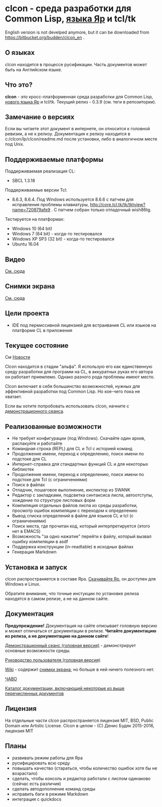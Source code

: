# clcon - среда разработки для Common Lisp, [языка Яр](https://bitbucket.org/budden/yar) и tcl/tk

English version is not develped anymore, but it can be downloaded from https://bitbucket.org/budden/clcon_en . 

## О языках

clcon находится в процессе русификации. Часть документов может быть на Английском языке. 
﻿
## Что это? 

**clcon** - это кросс-платформенная среда разработки для Common Lisp, [нового языка Яр](https://bitbucket.org/budden/yar) и tcl/tk. Текущий релиз - 0.3.9 (см. теги в репозитории). 

## Замечание о версиях

Если вы читаете этот документ в интернете, он относится к головной ревизии, а не к релизу. 
Документация к релизу находится в c:/clcon/lp/clcon/readme.md после установки, либо в аналогичном месте под Unix. 

## Поддерживаемые платформы

Поддерживаемая реализация CL: 

- SBCL 1.3.18

Поддерживаемые версии Tcl:

- 8.6.3, 8.6.4. Под Windows используется 8.6.6 с патчем для исправления проблемы клавиатуры, http://core.tcl.tk/tk/tktview?name=720879afe9 . С патчем собран только отладочный wish86tg. 

Тестируется на платформах:

- Windows 10 (64 bit) 
- Windows 7 (64 bit) - когда-то тестировался
- Windows XP SP3 (32 bit) - когда-то тестировался
- Ubuntu 16.04 

## Видео

[См. сюда](https://youtu.be/P4SapXQb4Fw)

## Снимки экрана

[См. сюда](https://bitbucket.org/budden/clcon/wiki/Screenshots)

## Цели проекта

- IDE под пермиссивной лицензией для встраивания CL или языков на платформе CL в приложения

## Текущее состояние

См [Новости](doc/NEWS.md)

Clcon находится в стадии "альфа". Я использую его как единственную среду разработки для программ на CL, в аккуратных руках его автора он работает приемлемо. Однако разного рода проблемы имеют место. 

Clcon включает в себя большинство возможностей, нужных для эффективной разработки под Common Lisp. Но кое-чего пока не хватает.


Если вы хотите попробовать использовать clcon, начните с [демонстрационного сеанса](doc/demo-tour.md).

## Реализованные возможности

- Не требует конфигурации (под Windows). Скачайте один архив, распакуйте и работайте
- Командная строка (REPL) для CL и Tcl с историей команд
- Продолжение имени, переход к определению, поиск имени по подстоке для CL
- Интернет-справка для стандартных функций CL и для некоторых библиотек
- Продолжение имени, переход к определению, поиск имени по подстоке для Tcl (с ограничениями)
- Поиск в файлах
- Отладчик, пошаговое выполнение, инспектор из SWANK 
- Редактор с закладками, подсветка синтаксиса лиспа, автоотступы, хождение по структуре лисповых форм
- Компиляция отдельных файлов лиспа из среды разработки, просмотр ошибок компиляции с переходом к определению
- Вывод списка определений в файле для языков CL и tcl (с ограничениями)
- Поиск места, где прочитан код, который интерпретируется (этого нет в EMACS)
- Возможность "за одно нажатие" перейти к файлу, который вызвал ошибку компиляции в asdf
- Поддержка конструкции (in-readtable) в исходных файлах
- Генерация Markdown 

## Установка и запуск

clcon распространяется в составе Яра. [Скачивайте Яр](https://bitbucket.org/budden/yar), он доступен для Windows и Linux. 

Обратите внимание, что точные инстукции по установке релиза находятся в самом релизе, а не на данном сайте.

## Документация

**Предупреждение!** Документация на сайте описывает головную версию и может отличаться от документации в релизе. 
**Читайте документацию из релиза, а не документацию на данном сайте**!

[Демонстрационный сеанс (головная версия)](doc/demo-tour.md) - демонстрирует основные возможности среды.

[Руководство пользователя (головная версия)](doc/user-manual.md) 

[Wiki](https://bitbucket.org/budden/clcon/wiki/) - содержит [снимки экрана](https://bitbucket.org/budden/clcon/wiki/Screenshots), но больше в ней ничего полезного нет.  

[ЧАВО](https://bitbucket.org/budden/clcon/ит/default/doc/FAQ.md)

[Каталог документации, включающий некоторые из выше перечисленных документов](https://bitbucket.org/budden/clcon/ит/default/doc/)

## Лицензия

На отдельные части clcon распространяется лицензия MIT, BSD, Public Domain или Artistic License. Clcon в целом - (С) Денис Будяк 2015-2016, лицензия MIT

## Планы

- развивать режим работы для Яра
- русифицировать всю среду
- повышать качество (стараться, чтобы количество ошибок хотя бы не возрастало)
- сделать, чтобы консоль и редактор работали с лиспом одинаково (сейчас есть различия)
- сделать автодополнение команд среды
- исправить баги в режиме Markdown 
- интеграция с quickdocs
